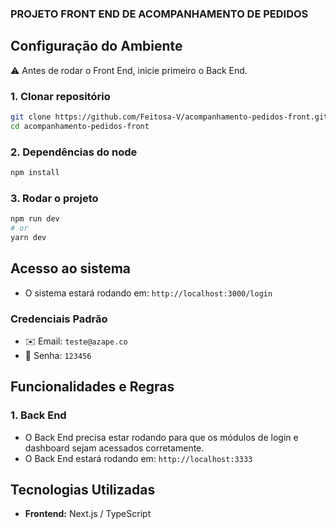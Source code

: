 ### PROJETO FRONT END DE ACOMPANHAMENTO DE PEDIDOS

## Configuração do Ambiente

⚠️ Antes de rodar o Front End, inicie primeiro o Back End.

### 1. Clonar repositório
```sh
git clone https://github.com/Feitosa-V/acompanhamento-pedidos-front.git
cd acompanhamento-pedidos-front
```

### 2. Dependências do node
```sh
npm install
```

### 3. Rodar o projeto
```bash
npm run dev
# or
yarn dev
```

## Acesso ao sistema
- O sistema estará rodando em: `http://localhost:3000/login`

### Credenciais Padrão

- ✉️ Email: `teste@azape.co`
- 🔑 Senha: `123456`

## Funcionalidades e Regras

### 1. Back End
- O Back End precisa estar rodando para que os módulos de login e dashboard sejam acessados corretamente.
- O Back End estará rodando em: `http://localhost:3333`

## Tecnologias Utilizadas
- **Frontend:** Next.js / TypeScript


